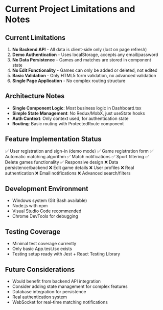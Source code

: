 # Current Project Limitations and Notes

## Current Limitations
1. **No Backend API** - All data is client-side only (lost on page refresh)
2. **Demo Authentication** - Uses localStorage, accepts any email/password
3. **No Data Persistence** - Games and matches are stored in component state
4. **No Edit Functionality** - Games can only be added or deleted, not edited
5. **Basic Validation** - Only HTML5 form validation, no advanced validation
6. **Single Page Application** - No complex routing structure

## Architecture Notes
- **Single Component Logic**: Most business logic in Dashboard.tsx
- **Simple State Management**: No Redux/MobX, just useState hooks
- **Auth Context**: Only context used, for authentication state
- **Routing**: Basic routing with ProtectedRoute component

## Feature Implementation Status
✅ User registration and sign-in (demo mode)
✅ Game registration form
✅ Automatic matching algorithm
✅ Match notifications
✅ Sport filtering
✅ Delete games functionality
✅ Responsive design
❌ Data persistence/backend
❌ Edit game details
❌ User profiles
❌ Real authentication
❌ Email notifications
❌ Advanced search/filters

## Development Environment
- Windows system (Git Bash available)
- Node.js with npm
- Visual Studio Code recommended
- Chrome DevTools for debugging

## Testing Coverage
- Minimal test coverage currently
- Only basic App.test.tsx exists
- Testing setup ready with Jest + React Testing Library

## Future Considerations
- Would benefit from backend API integration
- Consider adding state management for complex features
- Database integration for persistence
- Real authentication system
- WebSocket for real-time matching notifications